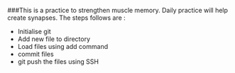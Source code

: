 ###This is a practice to strengthen muscle memory.
Daily practice will help create synapses.
The steps follows are :
- Initialise git
- Add new file to directory
- Load files using add command
- commit files
- git push the files using SSH 

